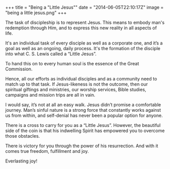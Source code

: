 +++
title = "Being a \"Little Jesus\""
date = "2014-06-05T22:10:17Z"
image = "being a little jesus.png"
+++

The task of discipleship is to represent Jesus. This means to embody man's redemption through Him, and to express this new reality in all aspects of life.

It's an individual task of every disciple as well as a corporate one, and it’s a goal as well as an ongoing, daily process. It's the formation of the disciple into what C. S. Lewis called a “Little Jesus”.

To hand this on to every human soul is the essence of the Great Commission.

Hence, all our efforts as individual disciples and as a community need to match up to that task. If Jesus-likeness is not the outcome, then our spiritual giftings and ministries, our worship services, Bible studies, campaigns and mission trips are all in vain.

I would say, it’s not at all an easy walk. Jesus didn’t promise a comfortable journey. Man’s sinful nature is a strong force that constantly works against us from within, and self-denial has never been a popular option for anyone.

There is a cross to carry for you as a “Little Jesus”. However, the beautiful side of the coin is that his indwelling Spirit has empowered you to overcome those obstacles.

There is victory for you through the power of his resurrection. And with it comes true freedom, fulfillment and joy.

Everlasting joy!
